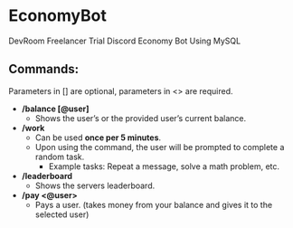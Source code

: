# EconomyBot
DevRoom Freelancer Trial Discord Economy Bot Using MySQL

## Commands:

Parameters in [] are optional, parameters in <> are required.

- **/balance [@user]**
    - Shows the user’s or the provided user’s current balance.
- **/work**
    - Can be used **once per 5 minutes**.
    - Upon using the command, the user will be prompted to complete a random task.
        - Example tasks: Repeat a message, solve a math problem, etc.
- **/leaderboard**
    - Shows the servers leaderboard.
- **/pay <@user> <amount>**
    - Pays a user. (takes money from your balance and gives it to the selected user)
